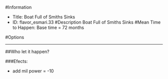 #Information
 - Title: Boat Full of Smiths Sinks
 - ID: flavor_esmari.33
#Description
Boat Full of Smiths Sinks
#Mean Time to Happen:
Base time = 72 months

#Options

___
##Who let it happen?

###Efects:<ul><li>add mil power = -10</li></ul>
